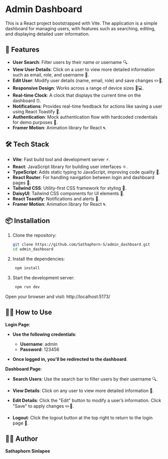 # Admin Dashboard

This is a React project bootstrapped with Vite. The application is a simple dashboard for managing users, with features such as searching, editing, and displaying detailed user information.

## 🚀 Features

- **User Search**: Filter users by their name or username 🔍.
- **View User Details**: Click on a user to view more detailed information such as email, role, and username 👤.
- **Edit User**: Modify user details (name, email, role) and save changes ✏️💾.
- **Responsive Design**: Works across a range of device sizes 📱💻.
- **Real-time Clock**: A clock that displays the current time on the dashboard ⏰.
- **Notifications**: Provides real-time feedback for actions like saving a user using React Toastify 🎉.
- **Authentication**: Mock authentication flow with hardcoded credentials for demo purposes 🔐.
- **Framer Motion**: Animation library for React 🌀.

## 🛠 Tech Stack

- **Vite**: Fast build tool and development server ⚡.
- **React**: JavaScript library for building user interfaces ⚛️.
- **TypeScript**: Adds static typing to JavaScript, improving code quality 📝.
- **React Router**: For handling navigation between login and dashboard pages 🚪.
- **Tailwind CSS**: Utility-first CSS framework for styling 🎨.
- **DaisyUI**: Tailwind CSS components for UI elements 🧩.
- **React Toastify**: Notifications and alerts 📢.
- **Framer Motion**: Animation library for React 🌀.

## 📦 Installation

1. Clone the repository:

   ```bash
   git clone https://github.com/Sathaphorn-S/admin_dashboard.git
   cd admin_dashboard

2. Install the dependencies:

   ```bash
    npm install

2. Start the development server:

   ```bash
    npm run dev

Open your browser and visit: http://localhost:5173/

## 🧑‍💻 How to Use

**Login Page**: 

- **Use the following credentials**:
   
   - **Username**: admin
   - **Password**: 123456

- **Once logged in, you'll be redirected to the dashboard**.

**Dashboard Page**:

- **Search Users**: Use the search bar to filter users by their username 🔍.

- **View Details**: Click on any user to view more detailed information 👤.

- **Edit Details**: Click the "Edit" button to modify a user’s information. Click "Save" to apply changes ✏️💾.

- **Logout**: Click the logout button at the top right to return to the login page 🚪.


## 👩‍💻 Author

**Sathaphorn Sinlapee**

